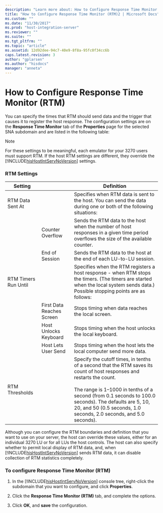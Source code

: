 ```yaml
---
description: "Learn more about: How to Configure Response Time Monitor (RTM)"
title: "How to Configure Response Time Monitor (RTM)2 | Microsoft Docs"
ms.custom: ""
ms.date: "11/30/2017"
ms.prod: "host-integration-server"
ms.reviewer: ""
ms.suite: ""
ms.tgt_pltfrm: ""
ms.topic: "article"
ms.assetid: 12d92dee-94c7-40e9-8f8a-95fc0f34cc6b
caps.latest.revision: 3
author: "gplarsen"
ms.author: "hisdocs"
manager: "anneta"
---
```

# How to Configure Response Time Monitor (RTM)
You can specify the times that RTM should send data and the trigger that causes it to register the host response. The configuration settings are on the **Response Time Monitor** tab of the **Properties** page for the selected SNA subdomain and are listed in the following table:  

> [!NOTE]
>  For these settings to be meaningful, each emulator for your 3270 users must support RTM. If the host RTM settings are different, they override the [!INCLUDE[hisHostIntServNoVersion](../includes/hishostintservnoversion-md.md)] settings.  

### RTM Settings  

|Setting|&nbsp;|Definition|  
|-------------|------|----------------|  
|RTM Data Sent At||Specifies when RTM data is sent to the host. You can send the data during one or both of the following situations:|  
||Counter Overflow|Sends the RTM data to the host when the number of host responses in a given time period overflows the size of the available counter.|  
||End of Session|Sends the RTM data to the host at the end of each LU-to-LU session.|  
|RTM Timers Run Until||Specifies when the RTM registers a host response - when RTM stops the timers. (The timers are started when the local system sends data.) Possible stopping points are as follows:|  
||First Data Reaches Screen|Stops timing when data reaches the local screen.|  
||Host Unlocks Keyboard|Stops timing when the host unlocks the local keyboard.|  
||Host Lets User Send|Stops timing when the host lets the local computer send more data.|  
|RTM Thresholds||Specify the cutoff times, in tenths of a second that the RTM saves its count of host responses and restarts the count.<br /><br /> The range is 1–1000 in tenths of a second (from 0.1 seconds to 100.0 seconds). The defaults are 5, 10, 20, and 50 (0.5 seconds, 1.0 seconds, 2.0 seconds, and 5.0 seconds).|  

 Although you can configure the RTM boundaries and definition that you want to use on your server, the host can override these values, either for an individual 3270 LU or for all LUs the host controls. The host can also specify whether to permit local display of RTM data, and, when [!INCLUDE[hisHostIntServNoVersion](../includes/hishostintservnoversion-md.md)] sends RTM data, it can disable collection of RTM statistics completely.  

### To configure Response Time Monitor (RTM)  

1. In the [!INCLUDE[hisHostIntServNoVersion](../includes/hishostintservnoversion-md.md)] console tree, right-click the subdomain that you want to configure, and click **Properties**.  

2. Click the **Response Time Monitor (RTM)** tab, and complete the options.  

3. Click **OK**, and **save** the configuration.
